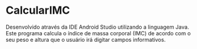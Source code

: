 # CalcularIMC
Desenvolvido através da IDE Android Studio utilizando a linguagem Java. 
Este programa calcula o índice de massa corporal (IMC) de acordo com o seu peso e altura que o usuário irá digitar
campos informativos.

